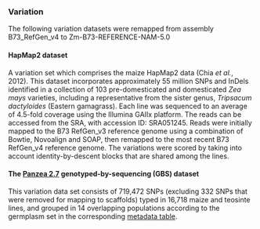 ### Variation

The following variation datasets were remapped from assembly B73_RefGen_v4 to Zm-B73-REFERENCE-NAM-5.0

#### HapMap2 dataset

A variation set which comprises the maize HapMap2 data (Chia *et al.*,
2012). This dataset incorporates approximately 55 million SNPs and
InDels identified in a collection of 103 pre-domesticated and
domesticated *Zea mays* varieties, including a representative from the
sister genus, *Tripsacum dactyloides* (Eastern gamagrass). Each line was
sequenced to an average of 4.5-fold coverage using the Illumina GAIIx
platform. The reads can be accessed from the SRA, with accession ID:
SRA051245. Reads were initially mapped to the B73 RefGen\_v3 reference
genome using a combination of Bowtie, Novoalign and SOAP, then remapped
to the most recent B73 RefGen\_v4 reference genome. The variations were
scored by taking into account identity-by-descent blocks that are shared
among the lines.

#### The [Panzea 2.7](https://www.panzea.org/genotypes) genotyped-by-sequencing (GBS) dataset

This variation data set consists of 719,472 SNPs (excluding 332 SNPs
that were removed for mapping to scaffolds) typed in 16,718 maize and
teosinte lines, and grouped in 14 overlapping populations according to
the germplasm set in the corresponding [metadata
table](http://www.panzea.org/dynamic/derivative_data/genotypes/AllZeaGBSv2.7_publicSamples_metadata20140411.xlsx).
